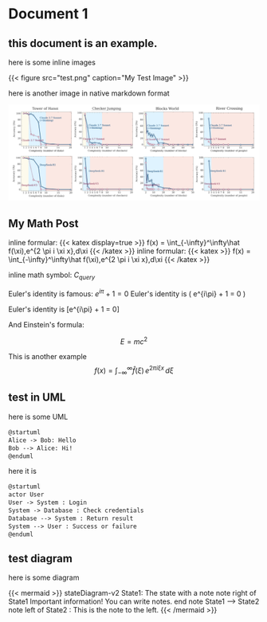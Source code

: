 # Document 1

## this document is an example.

here is some inline images

{{< figure src="test.png" caption="My Test Image" >}}

here is another image in native markdown format

![alt text](test.png)


## My Math Post

inline formular: {{< katex display=true >}} f(x) = \int_{-\infty}^\infty\hat f(\xi)\,e^{2 \pi i \xi x}\,d\xi {{< /katex >}}
inline formular: {{< katex >}} f(x) = \int_{-\infty}^\infty\hat f(\xi)\,e^{2 \pi i \xi x}\,d\xi {{< /katex >}}

inline math symbol: $C_{query}$ 


Euler's identity is famous: $e^{i\pi} + 1 = 0$
Euler's identity is \(
e^{i\pi} + 1 = 0
\)

Euler's identity is \[e^{i\pi} + 1 = 0\]

And Einstein's formula:

$$
E = mc^2
$$

This is another example
$$
f(x) = \int_{-\infty}^\infty\hat f(\xi)\,e^{2 \pi i \xi x}\,d\xi
$$


## test in UML
here is some UML

```plantuml
@startuml
Alice -> Bob: Hello
Bob --> Alice: Hi!
@enduml
```
here it is

```plantuml
@startuml
actor User
User -> System : Login
System -> Database : Check credentials
Database --> System : Return result
System --> User : Success or failure
@enduml
```

## test diagram

here is some diagram

{{< mermaid >}}
stateDiagram-v2
    State1: The state with a note
    note right of State1
        Important information! You can write
        notes.
    end note
    State1 --> State2
    note left of State2 : This is the note to the left.
{{< /mermaid >}}